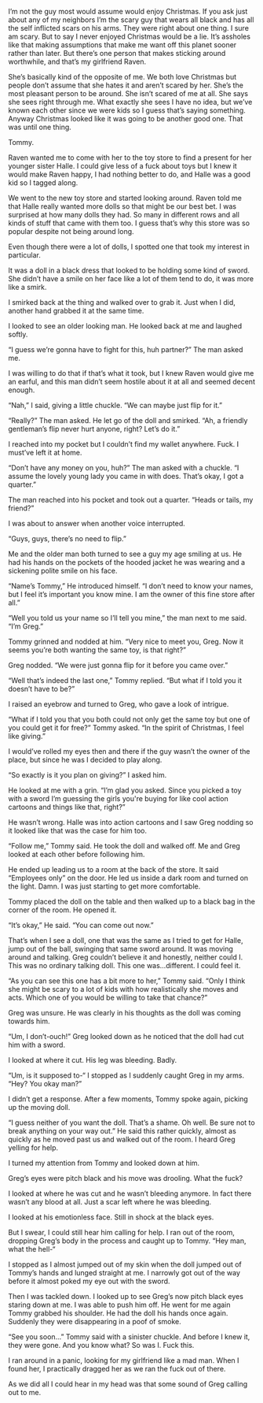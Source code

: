 I’m not the guy most would assume would enjoy Christmas. If you ask just about any of my neighbors I’m the scary guy that wears all black and has all the self inflicted scars on his arms. They were right about one thing. I sure am scary. But to say I never enjoyed Christmas would be a lie. It’s assholes like that making assumptions that make me want off this planet sooner rather than later. But there’s one person that makes sticking around worthwhile, and that’s my girlfriend Raven.

She’s basically kind of the opposite of me. We both love Christmas but people don’t assume that she hates it and aren’t scared by her. She’s the most pleasant person to be around. She isn’t scared of me at all. She says she sees right through me. What exactly she sees I have no idea, but we’ve known each other since we were kids so I guess that’s saying something. Anyway Christmas looked like it was going to be another good one. That was until one thing.

Tommy.

Raven wanted me to come with her to the toy store to find a present for her younger sister Halle. I could give less of a fuck about toys but I knew it would make Raven happy, I had nothing better to do, and Halle was a good kid so I tagged along.

We went to the new toy store and started looking around. Raven told me that Halle really wanted more dolls so that might be our best bet. I was surprised at how many dolls they had. So many in different rows and all kinds of stuff that came with them too. I guess that’s why this store was so popular despite not being around long.

Even though there were a lot of dolls, I spotted one that took my interest in particular. 

It was a doll in a black dress that looked to be holding some kind of sword. She didn’t have a smile on her face like a lot of them tend to do, it was more like a smirk. 

I smirked back at the thing and walked over to grab it. Just when I did, another hand grabbed it at the same time.

I looked to see an older looking man. He looked back at me and laughed softly.

“I guess we’re gonna have to fight for this, huh partner?” The man asked me.

I was willing to do that if that’s what it took, but I knew Raven would give me an earful, and this man didn’t seem hostile about it at all and seemed decent enough.

“Nah,” I said, giving a little chuckle. “We can maybe just flip for it.”

“Really?” The man asked. He let go of the doll and smirked. “Ah, a friendly gentleman’s flip never hurt anyone, right? Let’s do it.”

I reached into my pocket but I couldn’t find my wallet anywhere. Fuck. I must’ve left it at home.

“Don’t have any money on you, huh?” The man asked with a chuckle. “I assume the lovely young lady you came in with does. That’s okay, I got a quarter.”

The man reached into his pocket and took out a quarter. “Heads or tails, my friend?”

I was about to answer when another voice interrupted.

“Guys, guys, there’s no need to flip.”

Me and the older man both turned to see a guy my age smiling at us. He had his hands on the pockets of the hooded jacket he was wearing and a sickening polite smile on his face.

“Name’s Tommy,” He introduced himself. “I don’t need to know your names, but I feel it’s important you know mine. I am the owner of this fine store after all.”

“Well you told us your name so I’ll tell you mine,” the man next to me said. “I’m Greg.”

Tommy grinned and nodded at him. “Very nice to meet you, Greg. Now it seems you’re both wanting the same toy, is that right?”

Greg nodded. “We were just gonna flip for it before you came over.”

“Well that’s indeed the last one,” Tommy replied. “But what if I told you it doesn’t have to be?”

I raised an eyebrow and turned to Greg, who gave a look of intrigue.

“What if I told you that you both could not only get the same toy but one of you could get it for free?” Tommy asked. “In the spirit of Christmas, I feel like giving.”

I would’ve rolled my eyes then and there if the guy wasn’t the owner of the place, but since he was I decided to play along.

“So exactly is it you plan on giving?” I asked him.

He looked at me with a grin. “I’m glad you asked. Since you picked a toy with a sword I’m guessing the girls you're buying for like cool action cartoons and things like that, right?”

He wasn’t wrong. Halle was into action cartoons and I saw Greg nodding so it looked like that was the case for him too.

“Follow me,” Tommy said. He took the doll and walked off. Me and Greg looked at each other before following him.

He ended up leading us to a room at the back of the store. It said “Employees only” on the door. He led us inside a dark room and turned on the light. Damn. I was just starting to get more comfortable. 

Tommy placed the doll on the table and then walked up to a black bag in the corner of the room. He opened it.

“It’s okay,” He said. “You can come out now.”

That’s when I see a doll, one that was the same as I tried to get for Halle, jump out of the ball, swinging that same sword around. It was moving around and talking. Greg couldn’t believe it and honestly, neither could I. This was no ordinary talking doll. This one was…different. I could feel it.

“As you can see this one has a bit more to her,” Tommy said. “Only I think she might be scary to a lot of kids with how realistically she moves and acts. Which one of you would be willing to take that chance?”

Greg was unsure. He was clearly in his thoughts as the doll was coming towards him.

“Um, I don’t-ouch!” Greg looked down as he noticed that the doll had cut him with a sword.

I looked at where it cut. His leg was bleeding. Badly.

“Um, is it supposed to-“ I stopped as I suddenly caught Greg in my arms. “Hey? You okay man?”

I didn’t get a response. After a few moments, Tommy spoke again, picking up the moving doll.

“I guess neither of you want the doll. That’s a shame. Oh well. Be sure not to break anything on your way out.” He said this rather quickly, almost as quickly as he moved past us and walked out of the room. I heard Greg yelling for help.

I turned my attention from Tommy and looked down at him.

Greg’s eyes were pitch black and his move was drooling. What the fuck?

I looked at where he was cut and he wasn’t bleeding anymore. In fact there wasn’t any blood at all. Just a scar left where he was bleeding.

I looked at his emotionless face. Still in shock at the black eyes.

But I swear, I could still hear him calling for help. I ran out of the room, dropping Greg’s body in the process and caught up to Tommy. “Hey man, what the hell-“

I stopped as I almost jumped out of my skin when the doll jumped out of Tommy’s hands and lunged straight at me. I narrowly got out of the way before it almost poked my eye out with the sword.

Then I was tackled down. I looked up to see Greg’s now pitch black eyes staring down at me. I was able to push him off. He went for me again Tommy grabbed his shoulder. He had the doll his hands once again. Suddenly they were disappearing in a poof of smoke.

“See you soon…” Tommy said with a sinister chuckle. And before I knew it, they were gone. And you know what? So was I. Fuck this.

I ran around in a panic, looking for my girlfriend like a mad man. When I found her, I practically dragged her as we ran the fuck out of there.

As we did all I could hear in my head was that some sound of Greg calling out to me. 
